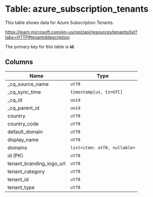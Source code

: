 # Table: azure_subscription_tenants

This table shows data for Azure Subscription Tenants.

https://learn.microsoft.com/en-us/rest/api/resources/tenants/list?tabs=HTTP#tenantiddescription

The primary key for this table is **id**.

## Columns

| Name          | Type          |
| ------------- | ------------- |
|_cq_source_name|`utf8`|
|_cq_sync_time|`timestamp[us, tz=UTC]`|
|_cq_id|`uuid`|
|_cq_parent_id|`uuid`|
|country|`utf8`|
|country_code|`utf8`|
|default_domain|`utf8`|
|display_name|`utf8`|
|domains|`list<item: utf8, nullable>`|
|id (PK)|`utf8`|
|tenant_branding_logo_url|`utf8`|
|tenant_category|`utf8`|
|tenant_id|`utf8`|
|tenant_type|`utf8`|